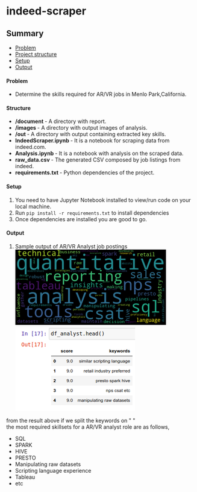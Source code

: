 # indeed-scraper

## Summary
* [Problem](#Problem)
* [Project structure](#Structure)
* [Setup](#Setup)
* [Output](#Output)

#### Problem

* Determine the skills required for AR/VR jobs in Menlo Park,California.


#### Structure

* <b> /document </b> - A directory with report.
* <b> /images </b> - A directory with output images of analysis.
* <b> /out </b> - A directory with output containing extracted key skills.
* <b> IndeedScraper.ipynb </b> - It is a notebook for scraping data from indeed.com.
* <b> Analysis.ipynb </b> - It is a notebook with analysis on the scraped data.
* <b> raw_data.csv </b> - The generated CSV composed by job listings from indeed.
* <b> requirements.txt </b> - Python dependencies of the project.

#### Setup 

1. You need to have Jupyter Notebook installed to view/run code on your local machine.
2. Run `pip install -r requirements.txt` to install dependencies
3. Once dependencies are installed you are good to go.

#### Output

1. Sample output of AR/VR Analyst job postings <br>
![analyst](images/analyst.png)
![keywords](images/1.png) <br>

from the result above if we split the keywords on " " <br> the most required skillsets for a AR/VR analyst role are as follows,
* SQL
* SPARK
* HIVE
* PRESTO
* Manipulating raw datasets
* Scripting language experience
* Tableau
* etc


